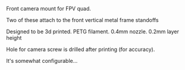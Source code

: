 Front camera mount for FPV quad.

Two of these attach to the front vertical metal frame standoffs 

Designed to be 3d printed. PETG filament. 0.4mm nozzle. 0.2mm layer height

Hole for camera screw is drilled after printing (for accuracy).

It's somewhat configurable...
